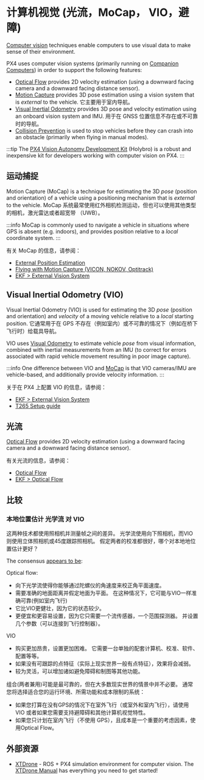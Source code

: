 # 计算机视觉 (光流，MoCap， VIO，避障)

[Computer vision](https://en.wikipedia.org/wiki/Computer_vision) techniques enable computers to use visual data to make sense of their environment.

PX4 uses computer vision systems (primarily running on [Companion Computers](../companion_computer/index.md)) in order to support the following features:

- [Optical Flow](#optical-flow) provides 2D velocity estimation (using a downward facing camera and a downward facing distance sensor).
- [Motion Capture](#motion-capture) provides 3D pose estimation using a vision system that is _external_ to the vehicle.
  它主要用于室内导航。
- [Visual Inertial Odometry](#visual-inertial-odometry-vio) provides 3D pose and velocity estimation using an onboard vision system and IMU.
  用于在 GNSS 位置信息不存在或不可靠时的导航。
- [Collision Prevention](../computer_vision/collision_prevention.md) is used to stop vehicles before they can crash into an obstacle (primarily when flying in manual modes).

:::tip
The [PX4 Vision Autonomy Development Kit](../complete_vehicles_mc/px4_vision_kit.md) (Holybro) is a robust and inexpensive kit for developers working with computer vision on PX4.
:::

## 运动捕捉

Motion Capture (MoCap) is a technique for estimating the 3D _pose_ (position and orientation) of a vehicle using a positioning mechanism that is _external_ to the vehicle.
MoCap 系统最常使用红外相机检测运动，但也可以使用其他类型的相机，激光雷达或者超宽带 （UWB）。

:::info
MoCap is commonly used to navigate a vehicle in situations where GPS is absent (e.g. indoors), and provides position relative to a _local_ coordinate system.
:::

有关 MoCap 的信息，请参阅：

- [External Position Estimation](../ros/external_position_estimation.md)
- [Flying with Motion Capture (VICON, NOKOV, Optitrack)](../tutorials/motion-capture.md)
- [EKF > External Vision System](../advanced_config/tuning_the_ecl_ekf.md#external-vision-system)

## Visual Inertial Odometry (VIO)

Visual Inertial Odometry (VIO) is used for estimating the 3D _pose_ (position and orientation) and _velocity_ of a moving vehicle relative to a _local_ starting position.
它通常用于在 GPS 不存在（例如室内）或不可靠的情况下（例如在桥下飞行时）给载具导航。

VIO uses [Visual Odometry](https://en.wikipedia.org/wiki/Visual_odometry) to estimate vehicle _pose_ from visual information, combined with inertial measurements from an IMU (to correct for errors associated with rapid vehicle movement resulting in poor image capture).

:::info
One difference between VIO and [MoCap](#motion-capture) is that VIO cameras/IMU are vehicle-based, and additionally provide velocity information.
:::

关于在 PX4 上配置 VIO 的信息，请参阅：

- [EKF > External Vision System](../advanced_config/tuning_the_ecl_ekf.md#external-vision-system)
- [T265 Setup guide](../peripherals/camera_t265_vio.md)

## 光流

[Optical Flow](../sensor/optical_flow.md) provides 2D velocity estimation (using a downward facing camera and a downward facing distance sensor).

有关光流的信息，请参阅：

- [Optical Flow](../sensor/optical_flow.md)
- [EKF > Optical Flow](../advanced_config/tuning_the_ecl_ekf.md#optical-flow)

## 比较

### 本地位置估计 光学流 对 VIO

这两种技术都使用照相机并测量帧之间的差异。
光学流使用向下照相机，而VIO则使用立体照相机或45度跟踪照相机。
假定两者的校准都很好，哪个对本地地位置估计更好？

The consensus [appears to be](https://discuss.px4.io/t/vio-vs-optical-flow/34680):

Optical flow:

- 向下光学流使得你能够通过陀螺仪的角速度来校正角平面速度。
- 需要准确的地面距离并假定地面为平面。
  在这种情况下，它可能与VIO一样准确可靠(例如室内飞行)
- 它比VIO更健壮，因为它的状态较少。
- 更便宜和更容易设置，因为它只需要一个流传感器，一个范围探测器。 并设置几个参数（可以连接到飞行控制器）。

VIO

- 购买更加昂贵，设置更加困难。
  它需要一台单独的配套计算机、校准、软件、配置等等。
- 如果没有可跟踪的点特征（实际上现实世界一般有点特征），效果将会减弱。
- 较为灵活，可以增加诸如避免障碍和制图等其他功能。

组合(两者兼用)可能是最可靠的，但在大多数现实世界的情景中并不必要。
通常您将选择适合您的运行环境、所需功能和成本限制的系统：

- 如果您打算在没有GPS的情况下在室外飞行（或室外和室内飞行），请使用 VIO 或者如果您需要支持避障碍和其他计算机视觉特性。
- 如果您只计划在室内飞行（不使用 GPS），且成本是一个重要的考虑因素，使用Optical Flow。

## 外部资源

- [XTDrone](https://github.com/robin-shaun/XTDrone/blob/master/README.en.md) - ROS + PX4 simulation environment for computer vision.
  The [XTDrone Manual](https://www.yuque.com/xtdrone/manual_en) has everything you need to get started!

